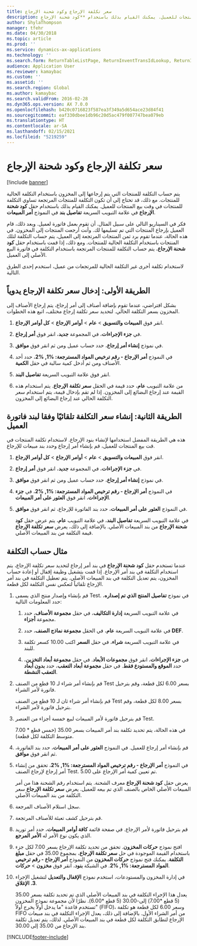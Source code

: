 ```yaml
---
title: سعر تكلفة الإرجاع وكود شحنة الإرجاع
description: قد تحتاج إلى أن تكون التكلفة للمنتجات المرتجعة تساوي التكلفة للمنتجات في وقت بيع المنتجات للعميل. يمكنك القيام بذلك باستخدام **كود شحنة الإرجاع**.
author: ShylaThompson
manager: tfehr
ms.date: 04/30/2018
ms.topic: article
ms.prod: ''
ms.service: dynamics-ax-applications
ms.technology: ''
ms.search.form: ReturnTableListPage, ReturnInventTransIdLookup, ReturnItemNumLookup
audience: Application User
ms.reviewer: kamaybac
ms.custom: ''
ms.assetid: ''
ms.search.region: Global
ms.author: kamaybac
ms.search.validFrom: 2016-02-28
ms.dyn365.ops.version: AX 7.0.0
ms.openlocfilehash: b420c0716823f587ea3f349a5d654ace23d84f41
ms.sourcegitcommit: eaf330dbee1db96c20d5ac479f007747bea079eb
ms.translationtype: HT
ms.contentlocale: ar-SA
ms.lasthandoff: 02/15/2021
ms.locfileid: "5219259"
---
```

# <a name="return-cost-price-and-return-lot-id"></a>سعر تكلفة الإرجاع وكود شحنة الإرجاع        

[!include [banner](../includes/banner.md)]



يتم حساب التكلفة للمنتجات التي يتم إرجاعها إلى المخزون باستخدام التكلفة الحالية للمنتجات. مع ذلك، قد تحتاج إلى أن تكون التكلفة للمنتجات المرتجعة تساوي التكلفة للمنتجات في وقت بيع المنتجات للعميل. يمكنك القيام بذلك باستخدام حقل **كود شحنة الإرجاع** في علامة التبويب السريعة **تفاصيل بند** في النموذج **أمر المبيعات**.

فكر في السيناريو التالي على سبيل المثال. أن تقوم بعمل فاتورة لعميل. وبعد ذلك، قام العميل بإرجاع المنتجات التي تم تسليمها لك. وأنت أرجعت المنتجات إلى المخزون. في هذه الحالة، عندما تقوم برد ثمن المنتجات المرتجعة إلى العميل، يتم حساب التكلفة لتلك المنتجات باستخدام التكلفة الحالية للمنتجات. ومع ذلك، إذا قمت باستخدام حقل **كود شحنة الإرجاع**، يتم حساب التكلفة للمنتجات المرتجعة باستخدام التكلفة في فاتورة البيع الأصلي إلى العميل.

لاستخدام تكلفة أخرى غير التكلفة الحالية للمرتجعات من عميل، استخدم إحدى الطرق التالية.

## <a name="method-1-manually-enter-the-return-cost-price"></a>الطريقة الأولى: إدخال سعر تكلفة الإرجاع يدوياً

بشكل افتراضي، عندما تقوم بإضافة أصناف إلى أمر إرجاع، يتم إرجاع الأصناف إلى المخزون بسعر التكلفة الحالي. لتحديد سعر تكلفة إرجاع مختلف، اتبع هذه الخطوات.

1.  انقر فوق **المبيعات والتسويق** \> **عام** \> **أوامر الإرجاع** \> **كل أوامر الإرجاع**.

2.  في **جزء الإجراءات**، في المجموعة **جديد**، انقر فوق **أمر إرجاع**.

3.  في نموذج **إنشاء أمر إرجاع**، حدد حساب عميل ومن ثم انقر فوق **موافق**.

4.  في النموذج **أمر الإرجاع - رقم ترخيص المواد المسترجعة: %1, %2**، حدد أحد الأصناف ومن ثم أدخل كمية سالبة في حقل **الكمية‏‎**.

5.  انقر فوق علامة التبويب السريعة **تفاصيل البند**.

6.  من علامة التبويب **عام**، حدد قيمة في الحقل **سعر تكلفة الإرجاع**. يتم استخدام هذه القيمة عند إرجاع البضائع إلى المخزون. إذا لم تقم بإدخال قيمة، يتم استخدام سعر التكلفة الحالي عند إرجاع البضائع إلى المخزون.

## <a name="method-2-automatically-generate-the-cost-price-based-on-the-customer-invoice-line"></a>الطريقة الثانية: إنشاء سعر التكلفة تلقائيًا وفقا لبند فاتورة العميل

هذه هي الطريقة المفضل استخدامها لإنشاء بنود الإرجاع. لاستخدام تكلفة المنتجات في قت بيع المنتجات للعميل، قم بإنشاء أمر إرجاع وحدد بند مبيعات للإرجاع.

1.  انقر فوق **المبيعات والتسويق** \> **عام** \> **أوامر الإرجاع** \> **كل أوامر الإرجاع**.

2.  في **جزء الإجراءات**، في المجموعة **جديد**، انقر فوق **أمر إرجاع**.

3.  في نموذج **إنشاء أمر إرجاع**، حدد حساب عميل ومن ثم انقر فوق **موافق**.

4.  في النموذج **أمر الإرجاع - رقم ترخيص المواد المسترجعة: %1, %2**، في **جزء الإجراءات**، انقر فوق **العثور على أمر المبيعات‬**.

5.  في النموذج **العثور على أمر المبيعات‬**، حدد بند الفاتورة للإرجاع، ثم انقر فوق **موافق**.
    
    في علامة التبويب السريعة **تفاصيل البند**، في علامة التبويب **عام**، يتم عرض حقل **كود شحنة الإرجاع** من بند المبيعات الأصلي. بالإضافة إلى ذلك، يعرض **سعر تكلفة الإرجاع** قيمة التكلفة من بند المبيعات الأصلي.

## <a name="cost-calculation-example"></a>مثال حساب التكلفة

عندما تستخدم حقل **كود شحنة الإرجاع** في بند أمر إرجاع لتحديد سعر تكلفة الإرجاع، يتم استخدام التكلفة في بند أمر الإرجاع. إذا قمت بتشغيل وظيفة إقفال أو إعادة حساب المخزون، يتم تعديل التكلفة في بند المبيعات الأصلي. يتم تعطيل التكلفة في بند أمر الإرجاع تلقائياً لتعكس نفس التكلفة لكل قطعة.

1.  قم بإنشاء وإصدار منتج الذي يسمى Test. في نموذج **‏‫تفاصيل المنتج الذي تم إصداره‬**، حدد المعلومات التالية:
    
    1.  في علامة التبويب السريعة **إدارة التكاليف**، في حقل **مجموعة الأصناف**، حدد مجموعة **أجزاء**.
    
    2.  في علامة التبويب السريعة **عام**، في الحقل **مجموعة نماذج الصنف‬**، حدد **DEF**.
    
    3.  في علامة التبويب السريعة **شراء**، في حقل **السعر** اكتب 10.00 كسعر تكلفة للبند.
    
    4.  في **جزء الإجراءات**، انقر فوق **مجموعات الأبعاد**. في حقل **مجموعة أبعاد التخزين**، حدد **الموقع والمستودع فقط**. في حقل **مجموعة أبعاد التعقب**، حدد **بدون أبعاد التعقب النشطة**.

2.  قم بإنشاء أمر شراء لـ 10 قطع من الصنف Test بسعر 6.00 لكل قطعة، وقم بترحيل فاتورة لأمر الشراء.
    
    قم بإنشاء أمر شراء ثان لـ 10 قطع من الصنف Test بسعر 8.00 لكل قطعة، وقم بترحيل فاتورة لأمر الشراء.

3.  قم بترحيل فاتورة لأمر المبيعات لبيع خمسة أجزاء من العنصر Test.
    
    في هذه الحالة، يتم تحديد تكلفة بند أمر المبيعات بسعر 35.00 (خمس قطع \* 7.00 متوسط التكلفة لكل قطعة).

4.  قم بإنشاء أمر إرجاع للعميل. في النموذج **العثور على أمر المبيعات‬**، حدد بند الفاتورة، ثم انقر فوق **موافق**.

5.  في النموذج **أمر الإرجاع - رقم ترخيص المواد المسترجعة: %1, %2**، تحقق من إنشاء أمر إرجاع لإرجاع الصنف Test. تم تعيين كمية أمر الإرجاع على 5.00.
    
    يعرض حقل **كود شحنة الإرجاع** معرف الشحنة. يتم استخدام رقم الشحنة هذا من أمر المبيعات الأصلي الخاص بالصنف الذي تم بيعه للعميل. يعرض **سعر تكلفة الإرجاع** سعر التكلفة من بند المبيعات الأصلي.

6.  سجل استلام الأصناف المرجعة.

7.  قم بترحيل كشف تعبئة للأصناف المرتجعة.

8.  قم بترحيل فاتورة لأمر الإرجاع. في صفحة قائمة **كافة أوامر المبيعات**، حدد أمر توريد الذي يكون نوع الأمر له **‏‫الأمر المرجع‬**.

9.  افتح نموذج **حركات المخزون**. تحقق من تحديد تكلفة الإرجاع بسعر 7.00 لكل جزء باستخدام القيمة الموجودة في حل **سعر تكلفة الإرجاع**، بمجموع 35.00 في حقل **مبلغ التكلفة**. يمكنك فتح نموذج **حركات المخزون** من النموذج **أمر الإرجاع - رقم ترخيص المواد المسترجعة: %1, %2**. في الشبكة **بنود**، انقر فوق **مخزون** \> **حركات**.

10. في إدارة المخزون والمستودعات، استخدم نموذج **الإقفال والتعديل** لتشغيل الإجراء **3. الإغلاق**.
    
    يعدل هذا الإجراء التكلفة في بند المبيعات الأصلي الذي تم تحديد تكلفة بسعر 35.00 (5 قطع \*7.00) إلى-30.00 (5 قطع \*6.00). نظرًا لأن مجموعة نموذج المخزون تستخدم قاعدة "ما يدخل أولاً يخرج أولاً" (FIFO)، وسعر 6.00 لكل قطعة هو تكلفة FIFO من أمر الشراء الأول. بالإضافة إلى ذلك، يعدل الإجراء التكلفة في بند مبيعات الإرجاع لتطابق التكلفة لكل قطعة في بند المبيعات الأصلي. لذلك، يتم تعديل تكلفة بند الإرجاع من 35.00 إلى 30.00.






[!INCLUDE[footer-include](../../includes/footer-banner.md)]